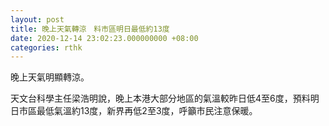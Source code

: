 ```yaml
---
layout: post
title: 晚上天氣轉涼　料市區明日最低約13度
date: 2020-12-14 23:02:23.000000000 +08:00
categories: rthk
---
```


晚上天氣明顯轉涼。

天文台科學主任梁浩明說，晚上本港大部分地區的氣溫較昨日低4至6度，預料明日市區最低氣溫約13度，新界再低2至3度，呼籲市民注意保暖。

